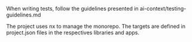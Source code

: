When writing tests, follow the guidelines presented in ai-context/testing-guidelines.md

The project uses nx to manage the monorepo. The targets are defined in project.json files in the respectives libraries and apps.
